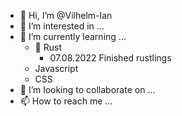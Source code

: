 - 👋 Hi, I’m @Vilhelm-Ian
- 👀 I’m interested in ...
- 🌱 I’m currently learning ...
  - 🦀 Rust
    - 07.08.2022 Finished rustlings
  - Javascript 
  - CSS
- 💞️ I’m looking to collaborate on ...
- 📫 How to reach me ...

<!---
Vilhelm-Ian/Vilhelm-Ian is a ✨ special ✨ repository because its `README.md` (this file) appears on your GitHub profile.
You can click the Preview link to take a look at your changes.
--->
